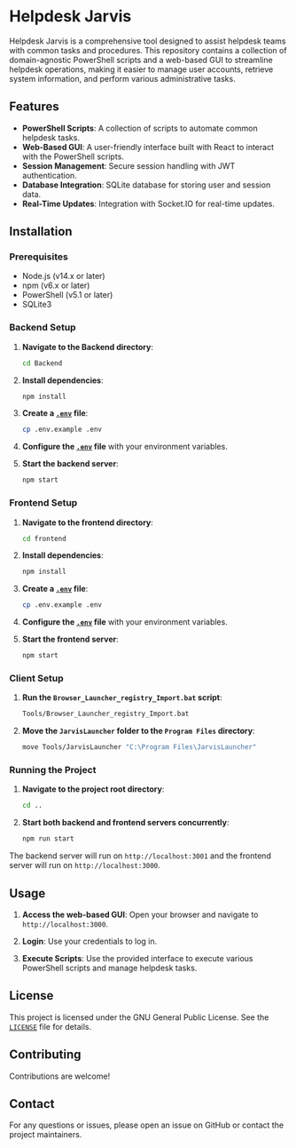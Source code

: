 # Helpdesk Jarvis

Helpdesk Jarvis is a comprehensive tool designed to assist helpdesk teams with common tasks and procedures. This repository contains a collection of domain-agnostic PowerShell scripts and a web-based GUI to streamline helpdesk operations, making it easier to manage user accounts, retrieve system information, and perform various administrative tasks.

## Features

- **PowerShell Scripts**: A collection of scripts to automate common helpdesk tasks.
- **Web-Based GUI**: A user-friendly interface built with React to interact with the PowerShell scripts.
- **Session Management**: Secure session handling with JWT authentication.
- **Database Integration**: SQLite database for storing user and session data.
- **Real-Time Updates**: Integration with Socket.IO for real-time updates.

## Installation

### Prerequisites

- Node.js (v14.x or later)
- npm (v6.x or later)
- PowerShell (v5.1 or later)
- SQLite3

### Backend Setup

1. **Navigate to the Backend directory**:
    ```sh
    cd Backend
    ```

2. **Install dependencies**:
    ```sh
    npm install
    ```

3. **Create a [`.env`](command:_github.copilot.openSymbolFromReferences?%5B%22%22%2C%5B%7B%22uri%22%3A%7B%22scheme%22%3A%22file%22%2C%22authority%22%3A%22%22%2C%22path%22%3A%22%2Fh%3A%2Fhelpdesk-GUI%2FBackend%2Fdb%2Finit.js%22%2C%22query%22%3A%22%22%2C%22fragment%22%3A%22%22%7D%2C%22pos%22%3A%7B%22line%22%3A4%2C%22character%22%3A46%7D%7D%5D%2C%22c819a34a-31cc-494a-963c-5d945048c05e%22%5D "Go to definition") file**:
    ```sh
    cp .env.example .env
    ```

4. **Configure the [`.env`](command:_github.copilot.openSymbolFromReferences?%5B%22%22%2C%5B%7B%22uri%22%3A%22file%22%2C%22path%22%3A%22%2Fh%3A%2Fhelpdesk-GUI%2FBackend%2Fdb%2Finit.js%22%7D%2C%7B%22start%22%3A%7B%22line%22%3A4%2C%22character%22%3A46%7D%2C%22end%22%3A%7B%22line%22%3A4%2C%22character%22%3A46%7D%7D%5D "Go to definition") file** with your environment variables.

5. **Start the backend server**:
    ```sh
    npm start
    ```

### Frontend Setup

1. **Navigate to the frontend directory**:
    ```sh
    cd frontend
    ```

2. **Install dependencies**:
    ```sh
    npm install
    ```

3. **Create a [`.env`](command:_github.copilot.openSymbolFromReferences?%5B%22%22%2C%5B%7B%22uri%22%3A%22file%22%2C%22path%22%3A%22%2Fh%3A%2Fhelpdesk-GUI%2FBackend%2Fdb%2Finit.js%22%7D%2C%7B%22start%22%3A%7B%22line%22%3A4%2C%22character%22%3A46%7D%2C%22end%22%3A%7B%22line%22%3A4%2C%22character%22%3A46%7D%7D%5D "Go to definition") file**:
    ```sh
    cp .env.example .env
    ```

4. **Configure the [`.env`](command:_github.copilot.openSymbolFromReferences?%5B%22%22%2C%5B%7B%22uri%22%3A%22file%22%2C%22path%22%3A%22%2Fh%3A%2Fhelpdesk-GUI%2FBackend%2Fdb%2Finit.js%22%7D%2C%7B%22start%22%3A%7B%22line%22%3A4%2C%22character%22%3A46%7D%2C%22end%22%3A%7B%22line%22%3A4%2C%22character%22%3A46%7D%7D%5D "Go to definition") file** with your environment variables.

5. **Start the frontend server**:
    ```sh
    npm start
    ```

### Client Setup

1. **Run the `Browser_Launcher_registry_Import.bat` script**:
    ```sh
    Tools/Browser_Launcher_registry_Import.bat
    ```

2. **Move the `JarvisLauncher` folder to the `Program Files` directory**:
    ```sh
    move Tools/JarvisLauncher "C:\Program Files\JarvisLauncher"
    ```

### Running the Project

1. **Navigate to the project root directory**:
    ```sh
    cd ..
    ```

2. **Start both backend and frontend servers concurrently**:
    ```sh
    npm run start
    ```

The backend server will run on `http://localhost:3001` and the frontend server will run on `http://localhost:3000`.

## Usage

1. **Access the web-based GUI**:
    Open your browser and navigate to `http://localhost:3000`.

2. **Login**:
    Use your credentials to log in.

3. **Execute Scripts**:
    Use the provided interface to execute various PowerShell scripts and manage helpdesk tasks.

## License

This project is licensed under the GNU General Public License. See the [`LICENSE`](command:_github.copilot.openRelativePath?%5B%7B%22scheme%22%3A%22file%22%2C%22authority%22%3A%22%22%2C%22path%22%3A%22%2Fh%3A%2Fhelpdesk-GUI%2FLICENSE%22%2C%22query%22%3A%22%22%2C%22fragment%22%3A%22%22%7D%2C%22c819a34a-31cc-494a-963c-5d945048c05e%22%5D "h:\helpdesk-GUI\LICENSE") file for details.

## Contributing

Contributions are welcome! 

## Contact

For any questions or issues, please open an issue on GitHub or contact the project maintainers.